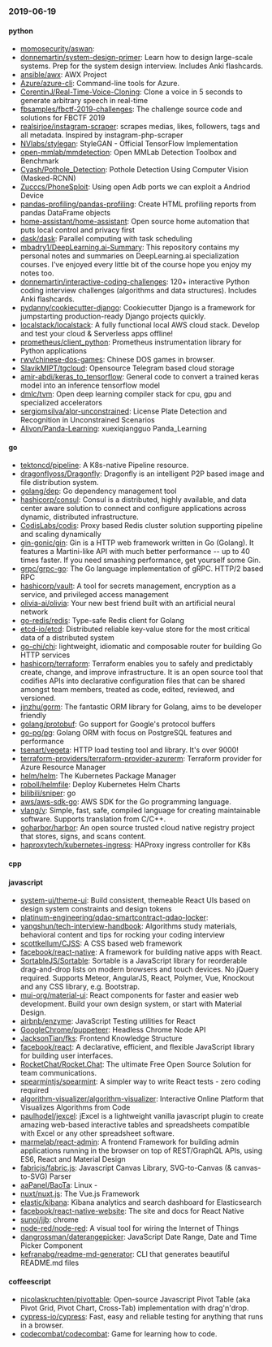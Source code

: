 ### 2019-06-19

#### python
* [momosecurity/aswan](https://github.com/momosecurity/aswan): 
* [donnemartin/system-design-primer](https://github.com/donnemartin/system-design-primer): Learn how to design large-scale systems. Prep for the system design interview. Includes Anki flashcards.
* [ansible/awx](https://github.com/ansible/awx): AWX Project
* [Azure/azure-cli](https://github.com/Azure/azure-cli): Command-line tools for Azure.
* [CorentinJ/Real-Time-Voice-Cloning](https://github.com/CorentinJ/Real-Time-Voice-Cloning): Clone a voice in 5 seconds to generate arbitrary speech in real-time
* [fbsamples/fbctf-2019-challenges](https://github.com/fbsamples/fbctf-2019-challenges): The challenge source code and solutions for FBCTF 2019
* [realsirjoe/instagram-scraper](https://github.com/realsirjoe/instagram-scraper): scrapes medias, likes, followers, tags and all metadata. Inspired by instagram-php-scraper
* [NVlabs/stylegan](https://github.com/NVlabs/stylegan): StyleGAN - Official TensorFlow Implementation
* [open-mmlab/mmdetection](https://github.com/open-mmlab/mmdetection): Open MMLab Detection Toolbox and Benchmark
* [Cyash/Pothole_Detection](https://github.com/Cyash/Pothole_Detection): Pothole Detection Using Computer Vision (Masked-RCNN)
* [Zucccs/PhoneSploit](https://github.com/Zucccs/PhoneSploit): Using open Adb ports we can exploit a Andriod Device
* [pandas-profiling/pandas-profiling](https://github.com/pandas-profiling/pandas-profiling): Create HTML profiling reports from pandas DataFrame objects
* [home-assistant/home-assistant](https://github.com/home-assistant/home-assistant):  Open source home automation that puts local control and privacy first
* [dask/dask](https://github.com/dask/dask): Parallel computing with task scheduling
* [mbadry1/DeepLearning.ai-Summary](https://github.com/mbadry1/DeepLearning.ai-Summary): This repository contains my personal notes and summaries on DeepLearning.ai specialization courses. I've enjoyed every little bit of the course hope you enjoy my notes too.
* [donnemartin/interactive-coding-challenges](https://github.com/donnemartin/interactive-coding-challenges): 120+ interactive Python coding interview challenges (algorithms and data structures). Includes Anki flashcards.
* [pydanny/cookiecutter-django](https://github.com/pydanny/cookiecutter-django): Cookiecutter Django is a framework for jumpstarting production-ready Django projects quickly.
* [localstack/localstack](https://github.com/localstack/localstack):  A fully functional local AWS cloud stack. Develop and test your cloud & Serverless apps offline!
* [prometheus/client_python](https://github.com/prometheus/client_python): Prometheus instrumentation library for Python applications
* [rwv/chinese-dos-games](https://github.com/rwv/chinese-dos-games):  Chinese DOS games in browser.
* [SlavikMIPT/tgcloud](https://github.com/SlavikMIPT/tgcloud): Opensource Telegram based cloud storage
* [amir-abdi/keras_to_tensorflow](https://github.com/amir-abdi/keras_to_tensorflow): General code to convert a trained keras model into an inference tensorflow model
* [dmlc/tvm](https://github.com/dmlc/tvm): Open deep learning compiler stack for cpu, gpu and specialized accelerators
* [sergiomsilva/alpr-unconstrained](https://github.com/sergiomsilva/alpr-unconstrained): License Plate Detection and Recognition in Unconstrained Scenarios
* [Alivon/Panda-Learning](https://github.com/Alivon/Panda-Learning):  xuexiqiangguo Panda_Learning 

#### go
* [tektoncd/pipeline](https://github.com/tektoncd/pipeline): A K8s-native Pipeline resource.
* [dragonflyoss/Dragonfly](https://github.com/dragonflyoss/Dragonfly): Dragonfly is an intelligent P2P based image and file distribution system.
* [golang/dep](https://github.com/golang/dep): Go dependency management tool
* [hashicorp/consul](https://github.com/hashicorp/consul): Consul is a distributed, highly available, and data center aware solution to connect and configure applications across dynamic, distributed infrastructure.
* [CodisLabs/codis](https://github.com/CodisLabs/codis): Proxy based Redis cluster solution supporting pipeline and scaling dynamically
* [gin-gonic/gin](https://github.com/gin-gonic/gin): Gin is a HTTP web framework written in Go (Golang). It features a Martini-like API with much better performance -- up to 40 times faster. If you need smashing performance, get yourself some Gin.
* [grpc/grpc-go](https://github.com/grpc/grpc-go): The Go language implementation of gRPC. HTTP/2 based RPC
* [hashicorp/vault](https://github.com/hashicorp/vault): A tool for secrets management, encryption as a service, and privileged access management
* [olivia-ai/olivia](https://github.com/olivia-ai/olivia): Your new best friend built with an artificial neural network
* [go-redis/redis](https://github.com/go-redis/redis): Type-safe Redis client for Golang
* [etcd-io/etcd](https://github.com/etcd-io/etcd): Distributed reliable key-value store for the most critical data of a distributed system
* [go-chi/chi](https://github.com/go-chi/chi): lightweight, idiomatic and composable router for building Go HTTP services
* [hashicorp/terraform](https://github.com/hashicorp/terraform): Terraform enables you to safely and predictably create, change, and improve infrastructure. It is an open source tool that codifies APIs into declarative configuration files that can be shared amongst team members, treated as code, edited, reviewed, and versioned.
* [jinzhu/gorm](https://github.com/jinzhu/gorm): The fantastic ORM library for Golang, aims to be developer friendly
* [golang/protobuf](https://github.com/golang/protobuf): Go support for Google's protocol buffers
* [go-pg/pg](https://github.com/go-pg/pg): Golang ORM with focus on PostgreSQL features and performance
* [tsenart/vegeta](https://github.com/tsenart/vegeta): HTTP load testing tool and library. It's over 9000!
* [terraform-providers/terraform-provider-azurerm](https://github.com/terraform-providers/terraform-provider-azurerm): Terraform provider for Azure Resource Manager
* [helm/helm](https://github.com/helm/helm): The Kubernetes Package Manager
* [roboll/helmfile](https://github.com/roboll/helmfile): Deploy Kubernetes Helm Charts
* [bilibili/sniper](https://github.com/bilibili/sniper):  go 
* [aws/aws-sdk-go](https://github.com/aws/aws-sdk-go): AWS SDK for the Go programming language.
* [vlang/v](https://github.com/vlang/v): Simple, fast, safe, compiled language for creating maintainable software. Supports translation from C/C++.
* [goharbor/harbor](https://github.com/goharbor/harbor): An open source trusted cloud native registry project that stores, signs, and scans content.
* [haproxytech/kubernetes-ingress](https://github.com/haproxytech/kubernetes-ingress): HAProxy ingress controller for K8s

#### cpp

#### javascript
* [system-ui/theme-ui](https://github.com/system-ui/theme-ui): Build consistent, themeable React UIs based on design system constraints and design tokens
* [platinum-engineering/qdao-smartcontract-qdao-locker](https://github.com/platinum-engineering/qdao-smartcontract-qdao-locker): 
* [yangshun/tech-interview-handbook](https://github.com/yangshun/tech-interview-handbook):  Algorithms study materials, behavioral content and tips for rocking your coding interview
* [scottkellum/CJSS](https://github.com/scottkellum/CJSS): A CSS based web framework
* [facebook/react-native](https://github.com/facebook/react-native): A framework for building native apps with React.
* [SortableJS/Sortable](https://github.com/SortableJS/Sortable): Sortable  is a JavaScript library for reorderable drag-and-drop lists on modern browsers and touch devices. No jQuery required. Supports Meteor, AngularJS, React, Polymer, Vue, Knockout and any CSS library, e.g. Bootstrap.
* [mui-org/material-ui](https://github.com/mui-org/material-ui): React components for faster and easier web development. Build your own design system, or start with Material Design.
* [airbnb/enzyme](https://github.com/airbnb/enzyme): JavaScript Testing utilities for React
* [GoogleChrome/puppeteer](https://github.com/GoogleChrome/puppeteer): Headless Chrome Node API
* [JacksonTian/fks](https://github.com/JacksonTian/fks):  Frontend Knowledge Structure
* [facebook/react](https://github.com/facebook/react): A declarative, efficient, and flexible JavaScript library for building user interfaces.
* [RocketChat/Rocket.Chat](https://github.com/RocketChat/Rocket.Chat): The ultimate Free Open Source Solution for team communications.
* [spearmintjs/spearmint](https://github.com/spearmintjs/spearmint): A simpler way to write React tests - zero coding required
* [algorithm-visualizer/algorithm-visualizer](https://github.com/algorithm-visualizer/algorithm-visualizer): Interactive Online Platform that Visualizes Algorithms from Code
* [paulhodel/jexcel](https://github.com/paulhodel/jexcel): jExcel is a lightweight vanilla javascript plugin to create amazing web-based interactive tables and spreadsheets compatible with Excel or any other spreadsheet software.
* [marmelab/react-admin](https://github.com/marmelab/react-admin): A frontend Framework for building admin applications running in the browser on top of REST/GraphQL APIs, using ES6, React and Material Design
* [fabricjs/fabric.js](https://github.com/fabricjs/fabric.js): Javascript Canvas Library, SVG-to-Canvas (& canvas-to-SVG) Parser
* [aaPanel/BaoTa](https://github.com/aaPanel/BaoTa): Linux - 
* [nuxt/nuxt.js](https://github.com/nuxt/nuxt.js): The Vue.js Framework
* [elastic/kibana](https://github.com/elastic/kibana):  Kibana analytics and search dashboard for Elasticsearch
* [facebook/react-native-website](https://github.com/facebook/react-native-website): The site and docs for React Native
* [sunoj/jjb](https://github.com/sunoj/jjb):  chrome
* [node-red/node-red](https://github.com/node-red/node-red): A visual tool for wiring the Internet of Things
* [dangrossman/daterangepicker](https://github.com/dangrossman/daterangepicker): JavaScript Date Range, Date and Time Picker Component
* [kefranabg/readme-md-generator](https://github.com/kefranabg/readme-md-generator):  CLI that generates beautiful README.md files

#### coffeescript
* [nicolaskruchten/pivottable](https://github.com/nicolaskruchten/pivottable): Open-source Javascript Pivot Table (aka Pivot Grid, Pivot Chart, Cross-Tab) implementation with drag'n'drop.
* [cypress-io/cypress](https://github.com/cypress-io/cypress): Fast, easy and reliable testing for anything that runs in a browser.
* [codecombat/codecombat](https://github.com/codecombat/codecombat): Game for learning how to code.
